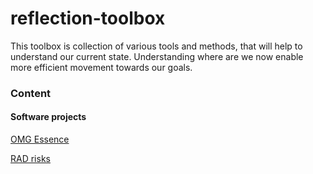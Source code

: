 # reflection-toolbox

This toolbox is collection of various tools and methods, that will help to understand our current state. Understanding where are we now enable more efficient movement towards our goals.


### Content

#### Software projects 

[OMG Essence](software-project/omg-essence/readme.md)

[RAD risks](software-project/rad-risks/readme.md)




